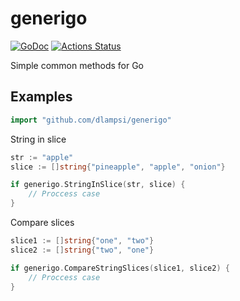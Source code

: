 # generigo 

[![GoDoc](https://godoc.org/github.com/dlampsi/generigo?status.svg)](https://godoc.org/github.com/dlampsi/generigo) [![Actions Status](https://github.com/dlampsi/generigo/workflows/push/badge.svg)](https://github.com/dlampsi/generigo/actions)

Simple common methods for Go

## Examples

```go
import "github.com/dlampsi/generigo"
```

String in slice

```go
str := "apple"
slice := []string{"pineapple", "apple", "onion"}

if generigo.StringInSlice(str, slice) {
    // Proccess case
}
```

Compare slices

```go
slice1 := []string{"one", "two"}
slice2 := []string{"two", "one"}

if generigo.CompareStringSlices(slice1, slice2) {
    // Proccess case
}
```
